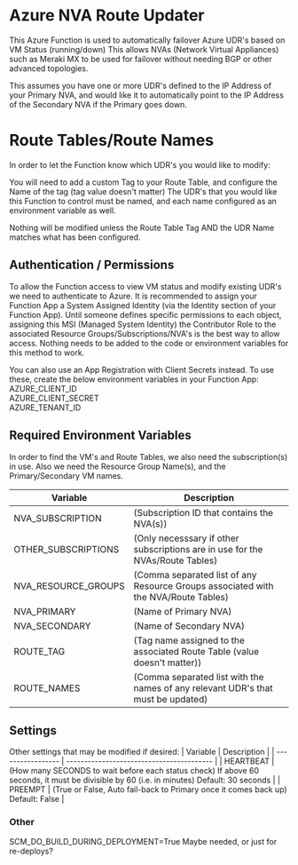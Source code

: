 # Azure NVA Route Updater
This Azure Function is used to automatically failover Azure UDR's based on VM Status (running/down)
This allows NVAs (Network Virtual Appliances) such as Meraki MX to be used for failover without needing BGP or other advanced topologies.

This assumes you have one or more UDR's defined to the IP Address of your Primary NVA, and would like it to automatically point to the IP Address of the Secondary NVA if the Primary goes down.

# Route Tables/Route Names
In order to let the Function know which UDR's you would like to modify:

You will need to add a custom Tag to your Route Table, and configure the Name of the tag (tag value doesn't matter)
The UDR's that you would like this Function to control must be named, and each name configured as an environment variable as well.

Nothing will be modified unless the Route Table Tag AND the UDR Name matches what has been configured.

## Authentication / Permissions
To allow the Function access to view VM status and modify existing UDR's we need to authenticate to Azure. It is recommended to assign your Function App a System Assigned Identity (via the Identity section of your Function App). Until someone defines specific permissions to each object, assigning this MSI (Managed System Identity) the Contributor Role to the associated Resource Groups/Subscriptions/NVA's is the best way to allow access. Nothing needs to be added to the code or environment variables for this method to work.

You can also use an App Registration with Client Secrets instead. To use these, create the below environment variables in your Function App:  
AZURE_CLIENT_ID  
AZURE_CLIENT_SECRET  
AZURE_TENANT_ID  

## Required Environment Variables
In order to find the VM's and Route Tables, we also need the subscription(s) in use. Also we need the Resource Group Name(s), and the Primary/Secondary VM names.

| Variable          | Description                               |
| ----------------- | ----------------------------------------- |
| NVA_SUBSCRIPTION  | (Subscription ID that contains the NVA(s)) |
| OTHER_SUBSCRIPTIONS | (Only necesssary if other subscriptions are in use for the NVAs/Route Tables) |
| NVA_RESOURCE_GROUPS | (Comma separated list of any Resource Groups associated with the NVA/Route Tables) |
| NVA_PRIMARY         | (Name of Primary NVA) |
| NVA_SECONDARY       | (Name of Secondary NVA) |
| ROUTE_TAG           | (Tag name assigned to the associated Route Table (value doesn't matter)) |
| ROUTE_NAMES         | (Comma separated list with the names of any relevant UDR's that must be updated) |

## Settings
Other settings that may be modified if desired:
| Variable          | Description                               |
| ----------------- | ----------------------------------------- |
| HEARTBEAT         | (How many SECONDS to wait before each status check) If above 60 seconds, it must be divisible by 60 (i.e. in minutes) Default: 30 seconds |
| PREEMPT           | (True or False, Auto fail-back to Primary once it comes back up) Default: False |


### Other
SCM_DO_BUILD_DURING_DEPLOYMENT=True Maybe needed, or just for re-deploys?
